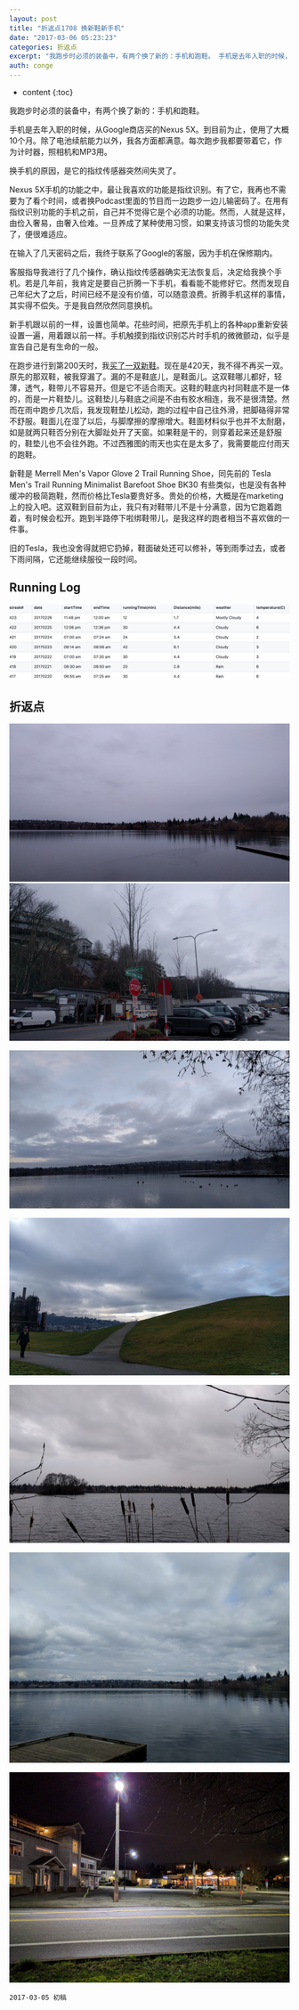 ```yaml
---
layout: post
title: "折返点1708 换新鞋新手机"
date: "2017-03-06 05:23:23"
categories: 折返点
excerpt: "我跑步时必须的装备中，有两个换了新的：手机和跑鞋。 手机是去年入职的时候，从Google商店买的Nexus 5X。到目前为止，使用了大概10个月..."
auth: conge
---
```

* content
{:toc}

我跑步时必须的装备中，有两个换了新的：手机和跑鞋。

手机是去年入职的时候，从Google商店买的Nexus 5X。到目前为止，使用了大概10个月。除了电池续航能力以外，我各方面都满意。每次跑步我都要带着它，作为计时器，照相机和MP3用。

换手机的原因，是它的指纹传感器突然间失灵了。

Nexus 5X手机的功能之中，最让我喜欢的功能是指纹识别。有了它，我再也不需要为了看个时间，或者换Podcast里面的节目而一边跑步一边儿输密码了。在用有指纹识别功能的手机之前，自己并不觉得它是个必须的功能。然而，人就是这样，由俭入奢易，由奢入俭难。一旦养成了某种使用习惯，如果支持该习惯的功能失灵了，便很难适应。

在输入了几天密码之后，我终于联系了Google的客服，因为手机在保修期内。

客服指导我进行了几个操作，确认指纹传感器确实无法恢复后，决定给我换个手机。若是几年前，我肯定是要自己折腾一下手机，看看能不能修好它。然而发现自己年纪大了之后，时间已经不是没有价值，可以随意浪费。折腾手机这样的事情，其实得不偿失。于是我自然欣然同意换机。

新手机跟以前的一样，设置也简单。花些时间，把原先手机上的各种app重新安装设置一遍，用着跟以前一样。手机触摸到指纹识别芯片时手机的微微颤动，似乎是宣告自己是有生命的一般。

在跑步进行到第200天时，我[买了一双新鞋](http://www.jianshu.com/p/bcfc6db591ab)。现在是420天，我不得不再买一双。原先的那双鞋，被我穿漏了。漏的不是鞋底儿，是鞋面儿。这双鞋哪儿都好，轻薄，透气，鞋带儿不容易开。但是它不适合雨天。这鞋的鞋底内衬同鞋底不是一体的，而是一片鞋垫儿。这鞋垫儿与鞋底之间是不由有胶水相连，我不是很清楚。然而在雨中跑步几次后，我发现鞋垫儿松动，跑的过程中自己往外滑，把脚硌得非常不舒服。鞋面儿在湿了以后，与脚摩擦的摩擦增大。鞋面材料似乎也并不太耐磨，如是就两只鞋否分别在大脚趾处开了天窗。如果鞋是干的，则穿着起来还是舒服的，鞋垫儿也不会往外跑。不过西雅图的雨天也实在是太多了，我需要能应付雨天的跑鞋。

新鞋是 Merrell Men's Vapor Glove 2 Trail Running Shoe，同先前的 Tesla Men's Trail Running Minimalist Barefoot Shoe BK30 有些类似，也是没有各种缓冲的极简跑鞋，然而价格比Tesla要贵好多。贵处的价格，大概是在marketing上的投入吧。这双鞋到目前为止，我只有对鞋带儿不是十分满意，因为它跑着跑着，有时候会松开。跑到半路停下啦绑鞋带儿，是我这样的跑者相当不喜欢做的一件事。

旧的Tesla，我也没舍得就把它扔掉，鞋面破处还可以修补，等到雨季过去，或者下雨间隔，它还能继续服役一段时间。

## Running Log

![Running log week 08 2017](/assets/images/折返点/118382-4560501f947a4bbb.png)

## 折返点

![20170220.jpg](/assets/images/折返点/118382-43f6eb64a7af42d9.jpg)
![20170221.jpg](/assets/images/折返点/118382-d7df05a7e9b7e5d0.jpg)

![20170222.jpg](/assets/images/折返点/118382-7f323f418d57f2e1.jpg)

![20170223.jpg](/assets/images/折返点/118382-fc031e803bc20c2a.jpg)

![20170224.jpg](/assets/images/折返点/118382-428ce132a2943f33.jpg)

![20170225.jpg](/assets/images/折返点/118382-614cfc19825a559b.jpg)

![20170226.jpg](/assets/images/折返点/118382-228cde15f9a3e37a.jpg)

```
2017-03-05 初稿
```
